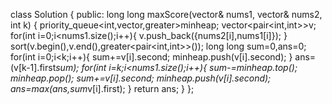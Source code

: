 class Solution {
public:
long long maxScore(vector<int>& nums1, vector<int>& nums2, int k) {
priority_queue<int,vector<int>,greater<int>>minheap;
vector<pair<int,int>>v;
for(int i=0;i<nums1.size();i++){
v.push_back({nums2[i],nums1[i]});
}
sort(v.begin(),v.end(),greater<pair<int,int>>());
long long sum=0,ans=0;
for(int i=0;i<k;i++){
sum+=v[i].second;
minheap.push(v[i].second);
}
ans=(v[k-1].first*sum);
for(int i=k;i<nums1.size();i++){
sum-=minheap.top();
minheap.pop();
sum+=v[i].second;
minheap.push(v[i].second);
ans=max(ans,sum*v[i].first);
}
return ans;
}
};